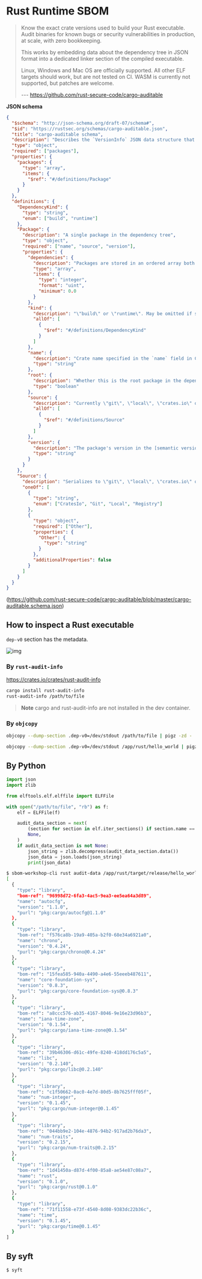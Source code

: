 # Rust Runtime SBOM

> Know the exact crate versions used to build your Rust executable. Audit binaries for known bugs or security vulnerabilities in production, at scale, with zero bookkeeping.
>
> This works by embedding data about the dependency tree in JSON format into a dedicated linker section of the compiled executable.
>
> Linux, Windows and Mac OS are officially supported. All other ELF targets should work, but are not tested on CI. WASM is currently not supported, but patches are welcome.
>
> --- https://github.com/rust-secure-code/cargo-auditable

**JSON schema**

```json
{
  "$schema": "http://json-schema.org/draft-07/schema#",
  "$id": "https://rustsec.org/schemas/cargo-auditable.json",
  "title": "cargo-auditable schema",
  "description": "Describes the `VersionInfo` JSON data structure that cargo-auditable embeds into Rust binaries.",
  "type": "object",
  "required": ["packages"],
  "properties": {
    "packages": {
      "type": "array",
      "items": {
        "$ref": "#/definitions/Package"
      }
    }
  },
  "definitions": {
    "DependencyKind": {
      "type": "string",
      "enum": ["build", "runtime"]
    },
    "Package": {
      "description": "A single package in the dependency tree",
      "type": "object",
      "required": ["name", "source", "version"],
      "properties": {
        "dependencies": {
          "description": "Packages are stored in an ordered array both in the `VersionInfo` struct and in JSON. Here we refer to each package by its index in the array. May be omitted if the list is empty.",
          "type": "array",
          "items": {
            "type": "integer",
            "format": "uint",
            "minimum": 0.0
          }
        },
        "kind": {
          "description": "\"build\" or \"runtime\". May be omitted if set to \"runtime\". If it's both a build and a runtime dependency, \"runtime\" is recorded.",
          "allOf": [
            {
              "$ref": "#/definitions/DependencyKind"
            }
          ]
        },
        "name": {
          "description": "Crate name specified in the `name` field in Cargo.toml file. Examples: \"libc\", \"rand\"",
          "type": "string"
        },
        "root": {
          "description": "Whether this is the root package in the dependency tree. There should only be one root package. May be omitted if set to `false`.",
          "type": "boolean"
        },
        "source": {
          "description": "Currently \"git\", \"local\", \"crates.io\" or \"registry\". Designed to be extensible with other revision control systems, etc.",
          "allOf": [
            {
              "$ref": "#/definitions/Source"
            }
          ]
        },
        "version": {
          "description": "The package's version in the [semantic version](https://semver.org) format.",
          "type": "string"
        }
      }
    },
    "Source": {
      "description": "Serializes to \"git\", \"local\", \"crates.io\" or \"registry\". Designed to be extensible with other revision control systems, etc.",
      "oneOf": [
        {
          "type": "string",
          "enum": ["CratesIo", "Git", "Local", "Registry"]
        },
        {
          "type": "object",
          "required": ["Other"],
          "properties": {
            "Other": {
              "type": "string"
            }
          },
          "additionalProperties": false
        }
      ]
    }
  }
}
```

(https://github.com/rust-secure-code/cargo-auditable/blob/master/cargo-auditable.schema.json)

## How to inspect a Rust executable

`dep-v0` section has the metadata.

![img](https://imgur.com/tjiTc36.png)

### By `rust-audit-info`

https://crates.io/crates/rust-audit-info

```bash
cargo install rust-audit-info
rust-audit-info /path/to/file
```

> **Note**
> cargo and rust-audit-info are not installed in the dev container.

### By `objcopy`

```bash
objcopy --dump-section .dep-v0=/dev/stdout /path/to/file | pigz -zd - | jq .

objcopy --dump-section .dep-v0=/dev/stdout /app/rust/hello_world | pigz -zd - | jq .
```

## By Python

```python
import json
import zlib

from elftools.elf.elffile import ELFFile

with open("/path/to/file", "rb") as f:
    elf = ELFFile(f)

    audit_data_section = next(
        (section for section in elf.iter_sections() if section.name == ".dep-v0"),
        None,
    )
    if audit_data_section is not None:
        json_string = zlib.decompress(audit_data_section.data())
        json_data = json.loads(json_string)
        print(json_data)
```

```bash
$ sbom-workshop-cli rust audit-data /app/rust/target/release/hello_world | jq ".components"
[
  {
    "type": "library",
    "bom-ref": "96998d72-6fa3-4ac5-9ea3-ee5ea64a3d89",
    "name": "autocfg",
    "version": "1.1.0",
    "purl": "pkg:cargo/autocfg@1.1.0"
  },
  {
    "type": "library",
    "bom-ref": "f576ca8b-19a9-405a-b2f0-68e34a6921a0",
    "name": "chrono",
    "version": "0.4.24",
    "purl": "pkg:cargo/chrono@0.4.24"
  },
  {
    "type": "library",
    "bom-ref": "15fea585-940a-4490-a4e6-55eeeb487611",
    "name": "core-foundation-sys",
    "version": "0.8.3",
    "purl": "pkg:cargo/core-foundation-sys@0.8.3"
  },
  {
    "type": "library",
    "bom-ref": "a8ccc576-ab35-4167-8046-9e16e23d96b3",
    "name": "iana-time-zone",
    "version": "0.1.54",
    "purl": "pkg:cargo/iana-time-zone@0.1.54"
  },
  {
    "type": "library",
    "bom-ref": "39b46306-d61c-49fe-8240-418dd176c5a5",
    "name": "libc",
    "version": "0.2.140",
    "purl": "pkg:cargo/libc@0.2.140"
  },
  {
    "type": "library",
    "bom-ref": "c1f50662-0ac0-4e7d-80d5-8b7625fff05f",
    "name": "num-integer",
    "version": "0.1.45",
    "purl": "pkg:cargo/num-integer@0.1.45"
  },
  {
    "type": "library",
    "bom-ref": "044bb9e2-104e-4876-94b2-917ad2b76da3",
    "name": "num-traits",
    "version": "0.2.15",
    "purl": "pkg:cargo/num-traits@0.2.15"
  },
  {
    "type": "library",
    "bom-ref": "1d41450a-d87d-4f00-85a8-ae54e87c08a7",
    "name": "rust",
    "version": "0.1.0",
    "purl": "pkg:cargo/rust@0.1.0"
  },
  {
    "type": "library",
    "bom-ref": "71f11558-e73f-4540-8d08-9383dc22b36c",
    "name": "time",
    "version": "0.1.45",
    "purl": "pkg:cargo/time@0.1.45"
  }
]
```

## By syft

```bash
$ syft
```
